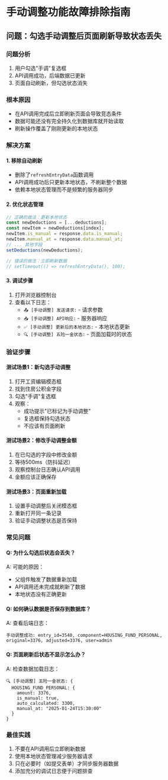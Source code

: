 # 手动调整功能故障排除指南

## 问题：勾选手动调整后页面刷新导致状态丢失

### 问题分析
1. 用户勾选"手调"复选框
2. API调用成功，后端数据已更新
3. 页面自动刷新，但勾选状态消失

### 根本原因
- 在API调用完成后立即刷新页面会导致竞态条件
- 数据可能还没有完全持久化到数据库就开始读取
- 刷新操作覆盖了刚刚更新的本地状态

### 解决方案

#### 1. 移除自动刷新
- 删除了`refreshEntryData`函数调用
- API调用成功后只更新本地状态，不刷新整个数据
- 依赖本地状态管理而不是频繁的服务器同步

#### 2. 优化状态管理
```javascript
// 正确的做法：更新本地状态
const newDeductions = [...deductions];
const newItem = newDeductions[index];
newItem.is_manual = response.data.is_manual;
newItem.manual_at = response.data.manual_at;
// ... 其他字段
setDeductions(newDeductions);

// 错误的做法：立即刷新数据
// setTimeout(() => refreshEntryData(), 100);
```

#### 3. 调试步骤
1. 打开浏览器控制台
2. 查看以下日志：
   - `📤 [手动调整] 发送请求:` - 请求参数
   - `📥 [手动调整] API响应:` - 服务器响应
   - `✅ [手动调整] 更新后的本地状态:` - 本地状态更新
   - `🔍 [手动调整] 五险一金状态:` - 页面加载时的状态

### 验证步骤

#### 测试场景1：新勾选手动调整
1. 打开工资编辑模态框
2. 找到住房公积金字段
3. 勾选"手调"复选框
4. 观察：
   - 成功提示"已标记为手动调整"
   - 复选框保持勾选状态
   - 不应该有页面刷新

#### 测试场景2：修改手动调整金额
1. 在已勾选的字段中修改金额
2. 等待500ms（防抖延迟）
3. 观察控制台日志确认API调用
4. 金额应该正确保存

#### 测试场景3：页面重新加载
1. 设置手动调整后关闭模态框
2. 重新打开同一条记录
3. 验证手动调整状态是否保持

### 常见问题

#### Q: 为什么勾选后状态会丢失？
A: 可能的原因：
- 父组件触发了数据重新加载
- API调用还未完成就刷新了数据
- 本地状态没有正确更新

#### Q: 如何确认数据是否保存到数据库？
A: 查看后端日志：
```
手动调整成功: entry_id=3540, component=HOUSING_FUND_PERSONAL, original=3376, adjusted=3376, user=admin
```

#### Q: 页面刷新后状态不显示怎么办？
A: 检查数据加载日志：
```
🔍 [手动调整] 五险一金状态: {
  HOUSING_FUND_PERSONAL: {
    amount: 3376,
    is_manual: true,
    auto_calculated: 3300,
    manual_at: "2025-01-24T15:30:00"
  }
}
```

### 最佳实践
1. 不要在API调用后立即刷新数据
2. 使用本地状态管理减少服务器请求
3. 只在必要时（如提交表单）才同步服务器数据
4. 添加充分的调试日志便于问题排查